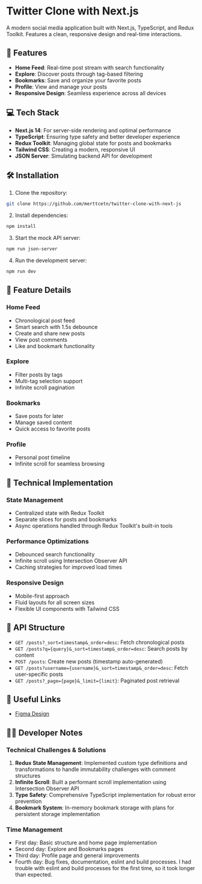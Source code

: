 # Twitter Clone with Next.js

A modern social media application built with Next.js, TypeScript, and Redux Toolkit. Features a clean, responsive design and real-time interactions.

## 🚀 Features

-   **Home Feed**: Real-time post stream with search functionality
-   **Explore**: Discover posts through tag-based filtering
-   **Bookmarks**: Save and organize your favorite posts
-   **Profile**: View and manage your posts
-   **Responsive Design**: Seamless experience across all devices

## 💻 Tech Stack

-   **Next.js 14**: For server-side rendering and optimal performance
-   **TypeScript**: Ensuring type safety and better developer experience
-   **Redux Toolkit**: Managing global state for posts and bookmarks
-   **Tailwind CSS**: Creating a modern, responsive UI
-   **JSON Server**: Simulating backend API for development

## 🛠️ Installation

1. Clone the repository:

```bash
git clone https://github.com/merttcetn/twitter-clone-with-next-js
```

2. Install dependencies:

```bash
npm install
```

3. Start the mock API server:

```bash
npm run json-server
```

4. Run the development server:

```bash
npm run dev
```

## 🌟 Feature Details

### Home Feed

-   Chronological post feed
-   Smart search with 1.5s debounce
-   Create and share new posts
-   View post comments
-   Like and bookmark functionality

### Explore

-   Filter posts by tags
-   Multi-tag selection support
-   Infinite scroll pagination

### Bookmarks

-   Save posts for later
-   Manage saved content
-   Quick access to favorite posts

### Profile

-   Personal post timeline
-   Infinite scroll for seamless browsing

## 🔧 Technical Implementation

### State Management

-   Centralized state with Redux Toolkit
-   Separate slices for posts and bookmarks
-   Async operations handled through Redux Toolkit's built-in tools

### Performance Optimizations

-   Debounced search functionality
-   Infinite scroll using Intersection Observer API
-   Caching strategies for improved load times

### Responsive Design

-   Mobile-first approach
-   Fluid layouts for all screen sizes
-   Flexible UI components with Tailwind CSS

## 🚦 API Structure

-   `GET /posts?_sort=timestamp&_order=desc`: Fetch chronological posts
-   `GET /posts?q={query}&_sort=timestamp&_order=desc`: Search posts by content
-   `POST /posts`: Create new posts (timestamp auto-generated)
-   `GET /posts?username={username}&_sort=timestamp&_order=desc`: Fetch user-specific posts
-   `GET /posts?_page={page}&_limit={limit}`: Paginated post retrieval

## 🔗 Useful Links

-   [Figma Design](https://www.figma.com/design/GTtrjzfO78hIUx0iXF8OhW/Doggo-FrontEnd-Task?node-id=371-3418&t=cq3ewo3a4uMk6DBe-1)

## 👨‍💻 Developer Notes

### Technical Challenges & Solutions

1. **Redux State Management**: Implemented custom type definitions and transformations to handle immutability challenges with comment structures
2. **Infinite Scroll**: Built a performant scroll implementation using Intersection Observer API
3. **Type Safety**: Comprehensive TypeScript implementation for robust error prevention
4. **Bookmark System**: In-memory bookmark storage with plans for persistent storage implementation

### Time Management

-   First day: Basic structure and home page implementation
-   Second day: Explore and Bookmarks pages
-   Third day: Profile page and general improvements
-   Fourth day: Bug fixes, documentation, eslint and build processes. I had trouble with eslint and build processes for the first time, so it took longer than expected.
